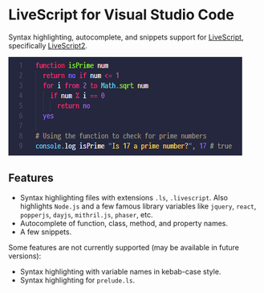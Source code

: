 # LiveScript for Visual Studio Code

Syntax highlighting, autocomplete, and snippets support for [LiveScript](https://livescript.net), specifically [LiveScript2](https://github.com/tientq64/livescript2).

![Sample](./sample.png)

## Features

- Syntax highlighting files with extensions `.ls`, `.livescript`. Also highlights `Node.js` and a few famous library variables like `jquery`, `react`, `popperjs`, `dayjs`, `mithril.js`, `phaser`, etc.
- Autocomplete of function, class, method, and property names.
- A few snippets.

Some features are not currently supported (may be available in future versions):

- Syntax highlighting with variable names in kebab-case style.
- Syntax highlighting for `prelude.ls`.
